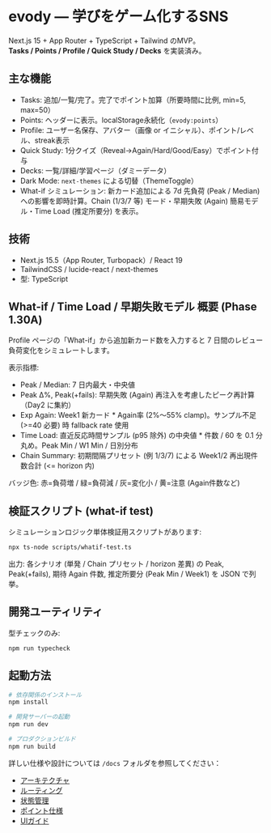 # evody — 学びをゲーム化するSNS

Next.js 15 + App Router + TypeScript + Tailwind のMVP。  
**Tasks / Points / Profile / Quick Study / Decks** を実装済み。

## 主な機能

- Tasks: 追加/一覧/完了。完了でポイント加算（所要時間に比例, min=5, max=50）
- Points: ヘッダーに表示。localStorage永続化（`evody:points`）
- Profile: ユーザー名保存、アバター（画像 or イニシャル）、ポイント/レベル、streak表示
- Quick Study: 1分クイズ（Reveal→Again/Hard/Good/Easy）でポイント付与
- Decks: 一覧/詳細/学習ページ（ダミーデータ）
- Dark Mode: `next-themes` による切替（ThemeToggle）
- What-if シミュレーション: 新カード追加による 7d 先負荷 (Peak / Median) への影響を即時計算。Chain (1/3/7 等) モード・早期失敗 (Again) 簡易モデル・Time Load (推定所要分) を表示。

## 技術

- Next.js 15.5（App Router, Turbopack）/ React 19
- TailwindCSS / lucide-react / next-themes
- 型: TypeScript

## What-if / Time Load / 早期失敗モデル 概要 (Phase 1.30A)

Profile ページの「What-if」から追加新カード数を入力すると 7 日間のレビュー負荷変化をシミュレートします。

表示指標:

- Peak / Median: 7 日内最大・中央値
- Peak Δ%, Peak(+fails): 早期失敗 (Again) 再注入を考慮したピーク再計算（Day2 に集約）
- Exp Again: Week1 新カード * Again率 (2%〜55% clamp)。サンプル不足 (>=40 必要) 時 fallback rate 使用
- Time Load: 直近反応時間サンプル (p95 除外) の中央値 * 件数 / 60 を 0.1 分丸め。Peak Min / W1 Min / 日別分布
- Chain Summary: 初期間隔プリセット (例 1/3/7) による Week1/2 再出現件数合計 (<= horizon 内)

バッジ色: 赤=負荷増 / 緑=負荷減 / 灰=変化小 / 黄=注意 (Again件数など)

## 検証スクリプト (what-if test)

シミュレーションロジック単体検証用スクリプトがあります:

```bash
npx ts-node scripts/whatif-test.ts
```

出力: 各シナリオ (単発 / Chain プリセット / horizon 差異) の Peak, Peak(+fails), 期待 Again 件数, 推定所要分 (Peak Min / Week1) を JSON で列挙。

## 開発ユーティリティ

型チェックのみ:

```bash
npm run typecheck
```

## 起動方法

```bash
# 依存関係のインストール
npm install

# 開発サーバーの起動
npm run dev

# プロダクションビルド
npm run build
```

詳しい仕様や設計については `/docs` フォルダを参照してください：

- [アーキテクチャ](./docs/ARCHITECTURE.md)
- [ルーティング](./docs/ROUTES.md)
- [状態管理](./docs/STATE.md)
- [ポイント仕様](./docs/POINTS.md)
- [UIガイド](./docs/UI_GUIDE.md)
